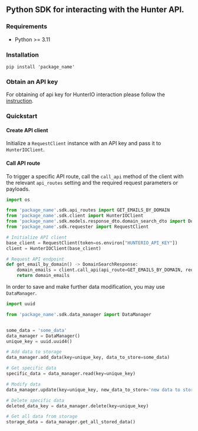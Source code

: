 ## Python SDK for interacting with the Hunter API.

### Requirements
* Python >= 3.11

### Installation
```shell
pip install 'package_name'
```

### Obtain an API key
For obtaining of api key for HunterIO interaction please follow the [instruction](https://help.hunter.io/en/articles/1970978-what-is-and-where-i-can-find-my-api-secret-key).


### Quickstart

#### Create API client
Initialize a `RequestClient` instance with an API key and pass it to `HunterIOClient`.

#### Call API route
To trigger a specific API route, call the `call_api` method of the client with the relevant `api_routes` setting and the required request parameters or payloads.


```python
import os

from 'package_name'.sdk.api_routes import GET_EMAILS_BY_DOMAIN
from 'package_name'.sdk.client import HunterIOClient
from 'package_name'.sdk.models.response_dto.domain_search_dto import DomainSearchResponse
from 'package_name'.sdk.requester import RequestClient

# Initialize API client
base_client = RequestClient(token=os.environ["HUNTERIO_API_KEY"])
client = HunterIOClient(base_client)

# Request API endpoint
def get_email_by_domain() -> DomainSearchResponse:
    domain_emails = client.call_api(api_route=GET_EMAILS_BY_DOMAIN, request_inputs={'domain': 'intercom.io'})
    return domain_emails
```

In order to save and make further data modification, you may use `DataManager`.

```python
import uuid 

from 'package_name'.sdk.data_manager import DataManager


some_data = 'some_data'
data_manager = DataManager()
unique_key = uuid.uuid4()

# Add data to storage
data_manager.add_data(key=unique_key, data_to_store=some_data)

# Get specific data
specific_data = data_manager.read(key=unique_key)

# Modify data
data_manager.update(key=unique_key, new_data_to_store='new data to store')

# Delete specific data
deleted_data_key = data_manager.delete(key=unique_key)

# Get all data from storage
storage_data = data_manager.get_all_stored_data()
```